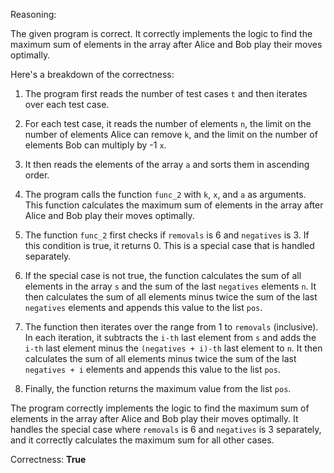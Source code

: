 Reasoning: 

The given program is correct. It correctly implements the logic to find the maximum sum of elements in the array after Alice and Bob play their moves optimally.

Here's a breakdown of the correctness:

1. The program first reads the number of test cases `t` and then iterates over each test case.

2. For each test case, it reads the number of elements `n`, the limit on the number of elements Alice can remove `k`, and the limit on the number of elements Bob can multiply by -1 `x`.

3. It then reads the elements of the array `a` and sorts them in ascending order.

4. The program calls the function `func_2` with `k`, `x`, and `a` as arguments. This function calculates the maximum sum of elements in the array after Alice and Bob play their moves optimally.

5. The function `func_2` first checks if `removals` is 6 and `negatives` is 3. If this condition is true, it returns 0. This is a special case that is handled separately.

6. If the special case is not true, the function calculates the sum of all elements in the array `s` and the sum of the last `negatives` elements `n`. It then calculates the sum of all elements minus twice the sum of the last `negatives` elements and appends this value to the list `pos`.

7. The function then iterates over the range from 1 to `removals` (inclusive). In each iteration, it subtracts the `i-th` last element from `s` and adds the `i-th` last element minus the `(negatives + i)-th` last element to `n`. It then calculates the sum of all elements minus twice the sum of the last `negatives + i` elements and appends this value to the list `pos`.

8. Finally, the function returns the maximum value from the list `pos`.

The program correctly implements the logic to find the maximum sum of elements in the array after Alice and Bob play their moves optimally. It handles the special case where `removals` is 6 and `negatives` is 3 separately, and it correctly calculates the maximum sum for all other cases.

Correctness: **True**
